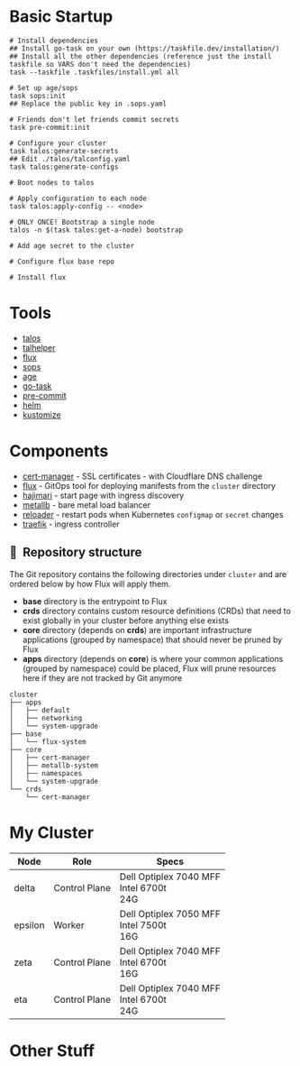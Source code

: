 # Basic Startup
```
# Install dependencies
## Install go-task on your own (https://taskfile.dev/installation/)
## Install all the other dependencies (reference just the install taskfile so VARS don't need the dependencies)
task --taskfile .taskfiles/install.yml all

# Set up age/sops
task sops:init
## Replace the public key in .sops.yaml

# Friends don't let friends commit secrets
task pre-commit:init

# Configure your cluster
task talos:generate-secrets
## Edit ./talos/talconfig.yaml
task talos:generate-configs

# Boot nodes to talos

# Apply configuration to each node
task talos:apply-config -- <node>

# ONLY ONCE! Bootstrap a single node
talos -n $(task talos:get-a-node) bootstrap

# Add age secret to the cluster

# Configure flux base repo

# Install flux

```

# Tools
* [talos](https://talos.dev)
* [talhelper](https://github.com/budimanjojo/talhelper)
* [flux](https://toolkit.fluxcd.io/)
* [sops](https://toolkit.fluxcd.io/guides/mozilla-sops/)
* [age](https://github.com/FiloSottile/age)
* [go-task](https://github.com/go-task/task)
* [pre-commit](https://github.com/pre-commit/pre-commit)
* [helm](https://helm.sh/)
* [kustomize](https://kustomize.io/)

# Components
- [cert-manager](https://cert-manager.io/) - SSL certificates - with Cloudflare DNS challenge
- [flux](https://toolkit.fluxcd.io/) - GitOps tool for deploying manifests from the `cluster` directory
- [hajimari](https://github.com/toboshii/hajimari) - start page with ingress discovery
- [metallb](https://metallb.universe.tf/) - bare metal load balancer
- [reloader](https://github.com/stakater/Reloader) - restart pods when Kubernetes `configmap` or `secret` changes
- [traefik](https://traefik.io) - ingress controller

## :open_file_folder:&nbsp; Repository structure

The Git repository contains the following directories under `cluster` and are ordered below by how Flux will apply them.

- **base** directory is the entrypoint to Flux
- **crds** directory contains custom resource definitions (CRDs) that need to exist globally in your cluster before anything else exists
- **core** directory (depends on **crds**) are important infrastructure applications (grouped by namespace) that should never be pruned by Flux
- **apps** directory (depends on **core**) is where your common applications (grouped by namespace) could be placed, Flux will prune resources here if they are not tracked by Git anymore

```
cluster
├── apps
│   ├── default
│   ├── networking
│   └── system-upgrade
├── base
│   └── flux-system
├── core
│   ├── cert-manager
│   ├── metallb-system
│   ├── namespaces
│   └── system-upgrade
└── crds
    └── cert-manager
```

# My Cluster

| Node                                                   | Role                                                  | Specs                                                  |
|--------------------------------------------------------|----------------------------------------------------------|----------------------------------------------------------|
| delta | Control Plane | Dell Optiplex 7040 MFF<br />Intel 6700t<br />24G |
| epsilon | Worker | Dell Optiplex 7050 MFF<br />Intel 7500t<br />16G |
| zeta | Control Plane | Dell Optiplex 7040 MFF<br />Intel 6700t<br />16G |
| eta | Control Plane | Dell Optiplex 7040 MFF<br />Intel 6700t<br />24G |

# Other Stuff
